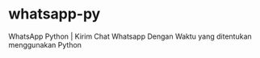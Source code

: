 # whatsapp-py
WhatsApp Python | Kirim Chat Whatsapp Dengan Waktu yang ditentukan menggunakan Python
